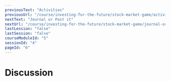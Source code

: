 ```yaml
---
previousText: "Activities"
previousUrl: "/course/investing-for-the-future/stock-market-game/activities"
nextText: "Journal or Post it"
nextUrl: "/course/investing-for-the-future/stock-market-game/journal-or-post-it"
lastLession: "false"
lastSession: "false"
courseModuleId: "5"
sessionId: "4"
pageId: "6"
---
```



# Discussion